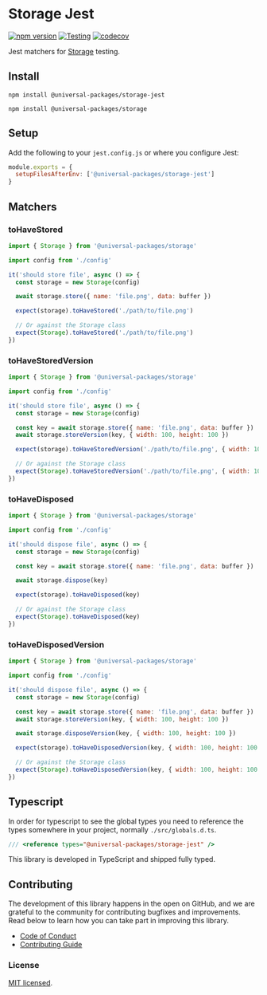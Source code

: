 # Storage Jest

[![npm version](https://badge.fury.io/js/@universal-packages%2Fstorage-jest.svg)](https://www.npmjs.com/package/@universal-packages/storage-jest)
[![Testing](https://github.com/universal-packages/universal-storage-jest/actions/workflows/testing.yml/badge.svg)](https://github.com/universal-packages/universal-storage-jest/actions/workflows/testing.yml)
[![codecov](https://codecov.io/gh/universal-packages/universal-storage-jest/branch/main/graph/badge.svg?token=CXPJSN8IGL)](https://codecov.io/gh/universal-packages/universal-storage-jest)

Jest matchers for [Storage](https://github.com/universal-packages/universal-storage) testing.

## Install

```shell
npm install @universal-packages/storage-jest

npm install @universal-packages/storage
```

## Setup

Add the following to your `jest.config.js` or where you configure Jest:

```js
module.exports = {
  setupFilesAfterEnv: ['@universal-packages/storage-jest']
}
```

## Matchers

### toHaveStored

```js
import { Storage } from '@universal-packages/storage'

import config from './config'

it('should store file', async () => {
  const storage = new Storage(config)

  await storage.store({ name: 'file.png', data: buffer })

  expect(storage).toHaveStored('./path/to/file.png')

  // Or against the Storage class
  expect(Storage).toHaveStored('./path/to/file.png')
})
```

### toHaveStoredVersion

```js
import { Storage } from '@universal-packages/storage'

import config from './config'

it('should store file', async () => {
  const storage = new Storage(config)

  const key = await storage.store({ name: 'file.png', data: buffer })
  await storage.storeVersion(key, { width: 100, height: 100 })

  expect(storage).toHaveStoredVersion('./path/to/file.png', { width: 100, height: 100 })

  // Or against the Storage class
  expect(Storage).toHaveStoredVersion('./path/to/file.png', { width: 100, height: 100 })
})
```

### toHaveDisposed

```js
import { Storage } from '@universal-packages/storage'

import config from './config'

it('should dispose file', async () => {
  const storage = new Storage(config)

  const key = await storage.store({ name: 'file.png', data: buffer })

  await storage.dispose(key)

  expect(storage).toHaveDisposed(key)

  // Or against the Storage class
  expect(Storage).toHaveDisposed(key)
})
```

### toHaveDisposedVersion

```js
import { Storage } from '@universal-packages/storage'

import config from './config'

it('should dispose file', async () => {
  const storage = new Storage(config)

  const key = await storage.store({ name: 'file.png', data: buffer })
  await storage.storeVersion(key, { width: 100, height: 100 })

  await storage.disposeVersion(key, { width: 100, height: 100 })

  expect(storage).toHaveDisposedVersion(key, { width: 100, height: 100 })

  // Or against the Storage class
  expect(Storage).toHaveDisposedVersion(key, { width: 100, height: 100 })
})
```

## Typescript

In order for typescript to see the global types you need to reference the types somewhere in your project, normally `./src/globals.d.ts`.

```ts
/// <reference types="@universal-packages/storage-jest" />
```

This library is developed in TypeScript and shipped fully typed.

## Contributing

The development of this library happens in the open on GitHub, and we are grateful to the community for contributing bugfixes and improvements. Read below to learn how you can take part in improving this library.

- [Code of Conduct](./CODE_OF_CONDUCT.md)
- [Contributing Guide](./CONTRIBUTING.md)

### License

[MIT licensed](./LICENSE).
